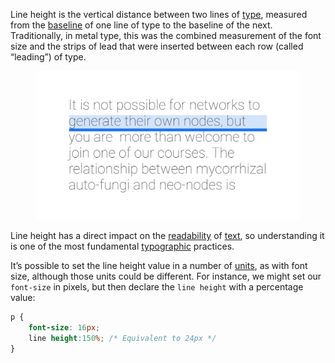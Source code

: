 
Line height is the vertical distance between two lines of [type](/glossary/type), measured from the [baseline](/glossary/baseline) of one line of type to the baseline of the next. Traditionally, in metal type, this was the combined measurement of the font size and the strips of lead that were inserted between each row (called “leading”) of type.

<figure>

![A paragraph of text with two background rectangles highlighting one of the lines. The shortest rectangle emulates the the traditional notion of leading; i.e., the extra space between lines. The tallest rectangle represents line height; i.e., the combination of the line itself *and* the additional spacing between lines.](images/thumbnail.svg)

</figure>

Line height has a direct impact on the [readability](/glossary/readability) of [text](/glossary/text_copy), so understanding it is one of the most fundamental [typographic](/glossary/typography) practices.

It’s possible to set the line height value in a number of [units](/glossary/unit), as with font size, although those units could be different. For instance, we might set our `font-size` in pixels, but then declare the `line height` with a percentage value:

```css
p {
	font-size: 16px;
	line height:150%; /* Equivalent to 24px */
}
```
